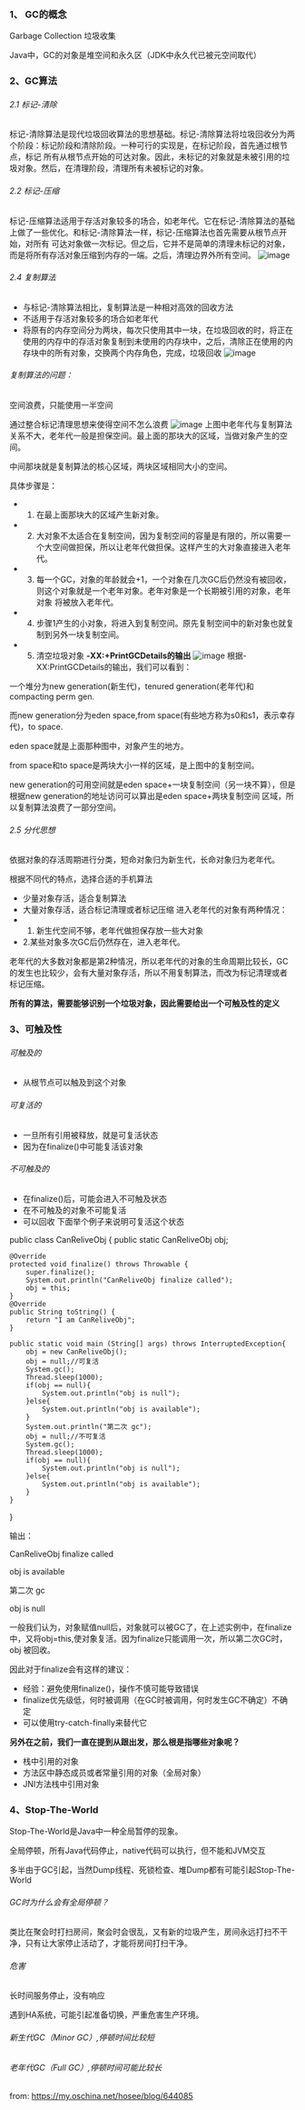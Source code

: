 ### 1、 GC的概念
Garbage Collection 垃圾收集

Java中，GC的对象是堆空间和永久区（JDK中永久代已被元空间取代）

### 2、GC算法
###### 2.1 标记-清除
标记-清除算法是现代垃圾回收算法的思想基础。标记-清除算法将垃圾回收分为两个阶段：标记阶段和清除阶段。一种可行的实现是，在标记阶段，首先通过根节点，标记
所有从根节点开始的可达对象。因此，未标记的对象就是未被引用的垃圾对象。然后，在清理阶段，清理所有未被标记的对象。
###### 2.2 标记-压缩
标记-压缩算法适用于存活对象较多的场合，如老年代。它在标记-清除算法的基础上做了一些优化。和标记-清除算法一样，标记-压缩算法也首先需要从根节点开始，对所有
可达对象做一次标记。但之后，它并不是简单的清理未标记的对象，而是将所有存活对象压缩到内存的一端。之后，清理边界外所有空间。
![image](https://github.com/bertcodes/ability/blob/master/jvm/image/GC-1th.png)
###### 2.4 复制算法
* 与标记-清除算法相比，复制算法是一种相对高效的回收方法
* 不适用于存活对象较多的场合如老年代
* 将原有的内存空间分为两块，每次只使用其中一块，在垃圾回收的时，将正在使用的内存中的存活对象复制到未使用的内存块中，之后，清除正在使用的内存块中的所有对象，交换两个内存角色，完成，垃圾回收
![image](https://github.com/bertcodes/ability/blob/master/jvm/image/GC-2th.png)
###### 复制算法的问题：

空间浪费，只能使用一半空间

通过整合标记清理思想来使得空间不怎么浪费
![image](https://github.com/bertcodes/ability/blob/master/jvm/image/GC-3th.png)
上图中老年代与复制算法关系不大，老年代一般是担保空间。最上面的那块大的区域，当做对象产生的空间。

中间那块就是复制算法的核心区域，两块区域相同大小的空间。

具体步骤是：
* 1. 在最上面那块大的区域产生新对象。
* 2. 大对象不太适合在复制空间，因为复制空间的容量是有限的，所以需要一个大空间做担保，所以让老年代做担保。这样产生的大对象直接进入老年代。
* 3. 每一个GC，对象的年龄就会+1，一个对象在几次GC后仍然没有被回收，则这个对象就是一个老年对象。老年对象是一个长期被引用的对象，老年对象
将被放入老年代。
* 4. 步骤1产生的小对象，将进入到复制空间。原先复制空间中的新对象也就复制到另外一块复制空间。
* 5. 清空垃圾对象
<b>-XX:+PrintGCDetails的输出</b>
![image](https://github.com/bertcodes/ability/blob/master/jvm/image/GC-4th.png)
根据-XX:PrintGCDetails的输出，我们可以看到：

一个堆分为new generation(新生代)，tenured generation(老年代)和compacting perm gen.

而new generation分为eden space,from space(有些地方称为s0和s1，表示幸存代)，to space.

eden space就是上面那种图中，对象产生的地方。

from space和to space是两块大小一样的区域，是上图中的复制空间。

new generation的可用空间就是eden space+一块复制空间（另一块不算），但是根据new generation的地址访问可以算出是eden space+两块复制空间
区域，所以复制算法浪费了一部分空间。
###### 2.5 分代思想
依据对象的存活周期进行分类，短命对象归为新生代，长命对象归为老年代。

根据不同代的特点，选择合适的手机算法
* 少量对象存活，适合复制算法
* 大量对象存活，适合标记清理或者标记压缩
进入老年代的对象有两种情况：
* 1. 新生代空间不够，老年代做担保存放一些大对象
* 2.某些对象多次GC后仍然存在，进入老年代。

老年代的大多数对象都是第2种情况，所以老年代的对象的生命周期比较长，GC的发生也比较少，会有大量对象存活，所以不用复制算法，而改为标记清理或者
标记压缩。

<b>所有的算法，需要能够识别一个垃圾对象，因此需要给出一个可触及性的定义</b>
### 3、可触及性
###### 可触及的
* 从根节点可以触及到这个对象
###### 可复活的
* 一旦所有引用被释放，就是可复活状态
* 因为在finalize()中可能复活该对象
###### 不可触及的
* 在finalize()后，可能会进入不可触及状态
* 在不可触及的对象不可能复活
* 可以回收
下面举个例子来说明可复活这个状态

public class CanReliveObj {
    public static CanReliveObj obj;

    @Override
    protected void finalize() throws Throwable {
        super.finalize();
        System.out.println("CanReliveObj finalize called");
        obj = this;
    }
    @Override
    public String toString() {
        return "I am CanReliveObj";
    }

    public static void main (String[] args) throws InterruptedException{
        obj = new CanReliveObj();
        obj = null;//可复活
        System.gc();
        Thread.sleep(1000);
        if(obj == null){
            System.out.println("obj is null");
        }else{
            System.out.println("obj is available");
        }
        System.out.println("第二次 gc");
        obj = null;//不可复活
        System.gc();
        Thread.sleep(1000);
        if(obj == null){
            System.out.println("obj is null");
        }else{
            System.out.println("obj is available");
        }
    }
}

输出：

CanReliveObj finalize called

obj is available

第二次 gc

obj is null

一般我们认为，对象赋值null后，对象就可以被GC了，在上述实例中，在finalize中，又将obj=this,使对象复活。因为finalize只能调用一次，所以第二次GC时，obj
被回收。

因此对于finalize会有这样的建议：
* 经验：避免使用finalize()，操作不慎可能导致错误
* finalize优先级低，何时被调用（在GC时被调用，何时发生GC不确定）不确定
* 可以使用try-catch-finally来替代它

<b>另外在之前，我们一直在提到从跟出发，那么根是指哪些对象呢？</b>

* 栈中引用的对象
* 方法区中静态成员或者常量引用的对象（全局对象）
* JNI方法栈中引用对象

### 4、Stop-The-World
Stop-The-World是Java中一种全局暂停的现象。

全局停顿，所有Java代码停止，native代码可以执行，但不能和JVM交互

多半由于GC引起，当然Dump线程、死锁检查、堆Dump都有可能引起Stop-The-World
###### GC时为什么会有全局停顿？
类比在聚会时打扫房间，聚会时会很乱，又有新的垃圾产生，房间永远打扫不干净，只有让大家停止活动了，才能将房间打扫干净。
###### 危害
长时间服务停止，没有响应

遇到HA系统，可能引起准备切换，严重危害生产环境。

###### 新生代GC（Minor GC）,停顿时间比较短
###### 老年代GC（Full GC）,停顿时间可能比较长

from: https://my.oschina.net/hosee/blog/644085



  





